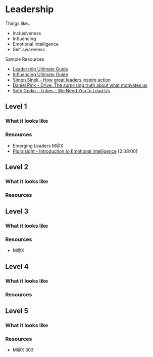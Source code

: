 # Leadership

Things like..
- Inclusiveness
- Influencing
- Emotional Intelligence
- Self awareness

Sample Resources

- [Leadership Ultimate Guide](https://www.makingbusinessmatter.co.uk/blog/leadership-skills-ultimate-guide/)
- [Influencing Ultimate Guide](https://www.makingbusinessmatter.co.uk/influencing-skills-ultimate-guide/)
- [Simon Sinek - How great leaders inspire action](https://www.ted.com/talks/simon_sinek_how_great_leaders_inspire_action)
- [Daniel Pink - Drive: The surprising truth about what motivates us](https://www.amazon.com/Drive-Surprising-Truth-About-Motivates/dp/1594484805)
- [Seth Godin - Tribes - We Need You to Lead Us](https://www.amazon.com/By-Seth-Godin-Tribes/dp/B00N4FWY66) 

## Level 1

### What it looks like

### Resources
- Emerging Leaders M@X
- [Pluralsight - Introduction to Emotional Intelligence](https://app.pluralsight.com/library/courses/emotional-intelligence-introduction/table-of-contents) [2:08:00]

## Level 2

### What it looks like

### Resources

## Level 3

### What it looks like

### Resources
- M@X

## Level 4

### What it looks like

### Resources

## Level 5

### What it looks like

### Resources
- M@X 303